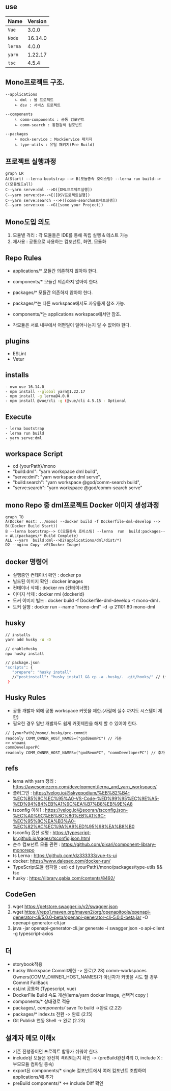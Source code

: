 ## use
Name         | Version    |
:------      | :------    |
`Vue`        | 3.0.0      | 
`Node`       | 16.14.0    |  
`lerna`      | 4.0.0      |  
`yarn`       | 1.22.17    |  
`tsc`        | 4.5.4      |  
 
 ## Mono프로젝트 구조.
~~~
--applications
    ㄴ dml : 몰 프로젝트
    ㄴ dsv : 서비스 프로젝트

--components
    ㄴ comm-components : 공통 컴포넌트
    ㄴ comm-search : 통합검색 컴포넌트

--packages
    ㄴ mock-service : MockService 패키지
    ㄴ type-utils : 유틸 패키지(Pre Build)
~~~
## 프로젝트 실행과정
```mermaid
graph LR
A(Start) --lerna bootstrap --> B(모듈종속 호이스팅) --lerna run build--> C(모듈빌드all)
C--yarn serve:dml -->D([DML프로젝트실행])
C--yarn serve:dsv-->E([DSV프로젝트실행])
C--yarn serve:search -->F([comm-search프로젝트실행])
C--yarn serve:xxx -->G([some your Project])
```

## Mono도입 의도
 1. 모듈별 격리 : 각 모듈들은 IDE를 통해 독립 실행 & 테스트 가능
 2. 재사용 : 공통으로 사용하는 컴포넌트, 화면, 모듈화
## Repo Rules
  - applications/* 모듈간 의존하지 않아야 한다.
  - components/* 모듈간 의존하지 않아야 한다.
  - packages/* 모듈간 의존하지 않아야 한다.

  - packages/*는 다른 workspace에서도 자유롭게 참조 가능.
  - components/*는 applications workspace에서만 참조.
  - 각모듈은 서로 내부에서 어떤일이 일어나는지 알 수 없어야 한다.

## plugins
- ESLint
- Vetur

## installs
```sh
- nvm use 16.14.0
- npm install --global yarn@1.22.17
- npm install -g lerna@4.0.0
- npm install @vue/cli -g (@vue/cli 4.5.15 - Optional
```

## Execute
```sh
- lerna bootstrap
- lerna run build
- yarn serve:dml
```

## workspace Script
- cd {yourPath}/mono
- "build:dml": "yarn workspace dml build",
- "serve:dml": "yarn workspace dml serve",
- "build:search": "yarn workspace @god/comm-search build",
- "serve:search": "yarn workspace @god/comm-search serve"


## mono Repo 중 dml프로젝트 Docker 이미지 생성과정
```mermaid
graph TB
A(Docker Host: ../mono) --docker build -f Dockerfile-dml-develop --> B((Docker Build Start))
B --lerna bootstrap--> C(모듈종속 호이스팅) --lerna  run  build:packages--> ALL(packages/* Build Complete)
ALL --yarn  build:dml-->D2(applications/dml/dist/*)
D2 --nginx Copy-->E(Docker Image)
```


## docker 명령어
 - 실행중인 컨테이너 확인 : docker ps
 - 빌드된 이미지 확인 : docker images
 - 컨테이너 삭제 : docker rm {컨테이너명}
 - 이미지 삭제 : docker rmi {dockerid}
 - 도커 이미지 빌드 : docker build -f Dockerfile-dml-develop  -t mono-dml .
 - 도커 실행 : docker run --name "mono-dml" -d -p 21101:80 mono-dml

## husky 
 ```sh
 // installs
 yarn add husky -W -D

 // enableHusky
 npx husky install 

// package.json
 "scripts": {
    "prepare": "husky install"
    //"postinstall": "husky install && cp -a .husky/. .git/hooks/" // if use GitKraken
  }
 ```

 ## Husky Rules
- 공통 개발자 외에 공통 workspace 커밋을 제한.(사람에 실수 까지도 시스템이 제한)
- 필요한 경우 일반 개발자도 쉽게 커밋제한을 해제 할 수 있어야 한다. 
```
// {yourPath}/mono/.husky/pre-commit
readonly COMM_OWNER_HOST_NAMES=("godBeomPC") // 기존
>> whoami
commDeveloperPC
readonly COMM_OWNER_HOST_NAMES=("godBeomPC", "commDeveloperPC") // 추가
```



## refs
- lerna with yarn 정리 : https://awesomezero.com/development/lerna_and_yarn_workspace/
- 플러그인 : https://velog.io/@skyepodium/%EB%82%B4-%EC%B5%9C%EC%95%A0-VS-Code-%ED%99%95%EC%9E%A5-%ED%94%84%EB%A1%9C%EA%B7%B8%EB%9E%A8
- tsconfig 이해1 : https://velog.io/@sooran/tsconfig.json-%EC%A0%9C%EB%8C%80%EB%A1%9C-%EC%95%8C%EA%B3%A0-%EC%82%AC%EC%9A%A9%ED%95%98%EA%B8%B0
- tsconfig 옵션 설명 : https://typescript-kr.github.io/pages/tsconfig.json.html
- 순수 컴포넌트 모듈 관련 : https://github.com/pixari/component-library-monorepo
- ts Lerna : https://github.com/dz333333/vue-ts-ui
- docker: https://www.daleseo.com/docker-run/
- TypeScript모듈 컴파일 :  ex) cd {yourPath}/mono/packages/type-utils && tsc 
- husky : https://library.gabia.com/contents/8492/
## CodeGen
1. wget https://petstore.swagger.io/v2/swagger.json
2. wget https://repo1.maven.org/maven2/org/openapitools/openapi-generator-cli/5.0.0-beta/openapi-generator-cli-5.0.0-beta.jar -O openapi-generator-cli.jar
3. java -jar openapi-generator-cli.jar generate  -i swagger.json -o api-client -g typescript-axios 


## 더 
- storybook적용
- husky Workspace Commit제한 -> 완료(2.28) comm-workspaces Owners(COMM_OWNER_HOST_NAMES)가 아닌자가 커밋을 시도 할 경우 Commit FailBack 
- esLint 공통화 (Typescript, vue)
- DockerFile Build 속도 개선(lerna/yarn docker Image, 선택적 copy )
- components/* 상대경로 적용
- packages/*, components/* save To build ->완료  (2.22)
- packages/* index.ts 전환 -> 완료 (2.15)
- Git Publish 연동 Shell -> 완료 (2.23)


## 설계자 메모 이해x
- 기존 진행중이던 프로젝트 합류가 쉬워야 한다.
- include된 모듈은 완전히 격리되는지 확인 -> (preBuild완전격리 O, include X : 부모모듈 컴파일 종속)
- export된 components/* single 컴포넌트에서 여러 컴포넌트 조합하여 applications/에 추가 
- preBuild components/* <-> include Diff 확인

